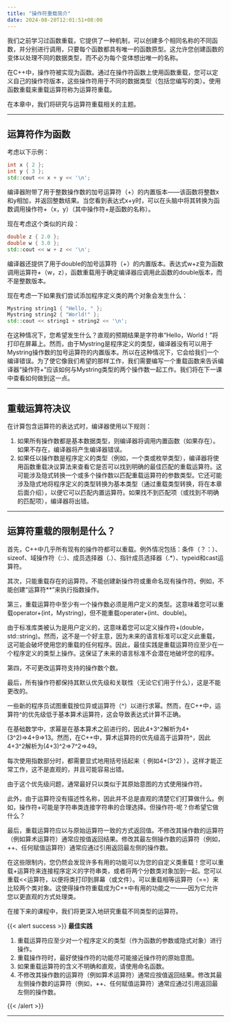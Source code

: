 ```yaml
---
title: "操作符重载简介"
date: 2024-08-20T12:01:51+08:00
---
```


我们之前学习过函数重载，它提供了一种机制，可以创建多个相同名称的不同函数，并分别进行调用，只要每个函数都具有唯一的函数原型。这允许您创建函数的变体以处理不同的数据类型，而不必为每个变体想出唯一的名称。

在C++中，操作符被实现为函数。通过在操作符函数上使用函数重载，您可以定义自己的操作符版本，这些操作符用于不同的数据类型（包括您编写的类）。使用函数重载来重载运算符称为运算符重载。

在本章中，我们将研究与运算符重载相关的主题。

***
## 运算符作为函数

考虑以下示例：

```C++
int x { 2 };
int y { 3 };
std::cout << x + y << '\n';
```

编译器附带了用于整数操作数的加号运算符（+）的内置版本——该函数将整数x和y相加，并返回整数结果。当您看到表达式x+y时，可以在头脑中将其转换为函数调用操作符+（x，y）（其中操作符+是函数的名称）。

现在考虑这个类似的片段：

```C++
double z { 2.0 };
double w { 3.0 };
std::cout << w + z << '\n';
```

编译器还提供了用于double的加号运算符（+）的内置版本。表达式w+z变为函数调用运算符+（w，z），函数重载用于确定编译器应调用此函数的double版本，而不是整数版本。

现在考虑一下如果我们尝试添加程序定义类的两个对象会发生什么：

```C++
Mystring string1 { "Hello, " };
Mystring string2 { "World!" };
std::cout << string1 + string2 << '\n';
```

在这种情况下，您希望发生什么？直观的预期结果是字符串“Hello，World！”将打印在屏幕上。然而，由于Mystring是程序定义的类型，编译器没有可以用于Mystring操作数的加号运算符的内置版本。所以在这种情况下，它会给我们一个编译错误。为了使它像我们希望的那样工作，我们需要编写一个重载函数来告诉编译器“操作符+”应该如何与Mystring类型的两个操作数一起工作。我们将在下一课中查看如何做到这一点。

***
## 重载运算符决议

在计算包含运算符的表达式时，编译器使用以下规则：

1. 如果所有操作数都是基本数据类型，则编译器将调用内置函数（如果存在）。如果不存在，编译器将产生编译器错误。
2. 如果任以操作数是程序定义的类型（例如，一个类或枚举类型），编译器将使用函数重载决议算法来查看它是否可以找到明确的最佳匹配的重载运算符。这可能涉及隐式转换一个或多个操作数以匹配重载运算符的参数类型。它还可能涉及隐式地将程序定义的类型转换为基本类型（通过重载类型转换，将在本章后面介绍），以便它可以匹配内置运算符。如果找不到匹配项（或找到不明确的匹配项），编译器将出错。

***
## 运算符重载的限制是什么？

首先，C++中几乎所有现有的操作符都可以重载。例外情况包括：条件（？：）、sizeof、域操作符（::）、成员选择器（.）、指针成员选择器（.*）、typeid和cast运算符。

其次，只能重载存在的运算符。不能创建新操作符或重命名现有操作符。例如，不能创建“运算符**”来执行指数操作。

第三，重载运算符中至少有一个操作数必须是用户定义的类型。这意味着您可以重载operator+(int，Mystring)，但不能重载operater+(int、double)。

由于标准库类被认为是用户定义的，这意味着您可以定义操作符+(double，std::string)。然而，这不是一个好主意，因为未来的语言标准可以定义此重载，这可能会破坏使用您的重载的任何程序。因此，最佳实践是重载运算符应至少在一个程序定义的类型上操作。这保证了未来的语言标准不会潜在地破坏您的程序。

第四，不可更改运算符支持的操作数个数。

最后，所有操作符都保持其默认优先级和关联性（无论它们用于什么），这是不能更改的。

一些新的程序员试图重载按位异或运算符（^）以进行求幂。然而，在C++中，运算符^的优先级低于基本算术运算符，这会导致表达式计算不正确。

在基础数学中，求幂是在基本算术之前进行的，因此4+3^2解析为4+(3^2)=>4+9=>13。然而，在C++中，算术运算符的优先级高于运算符^，因此4+3^2解析为(4+3)^2=>7^2=>49。

每次使用指数部分时，都需要显式地用括号括起来（ 例如4+(3^2) ），这样才能正常工作，这不是直观的，并且可能容易出错。

由于这个优先级问题，通常最好只以类似于其原始意图的方式使用操作符。

此外，由于运算符没有描述性名称，因此并不总是直观的清楚它们打算做什么。例如，操作符+可能是字符串类连接字符串的合理选择。但操作符-呢？你希望它做什么？

最后，重载运算符应以与原始运算符一致的方式返回值。不修改其操作数的运算符（例如算术运算符）通常应按值返回结果。修改其最左侧操作数的运算符（例如，++、任何赋值运算符）通常应通过引用返回最左侧的操作数。

在这些限制内，您仍然会发现许多有用的功能可以为您的自定义类重载！您可以重载+运算符来连接程序定义的字符串类，或者将两个分数类对象加到一起。您可以重载<<运算符，以便将类打印到屏幕（或文件）。可以重载相等运算符（==）来比较两个类对象。这使得操作符重载成为C++中有用的功能之一——因为它允许您以更直观的方式处理类。

在接下来的课程中，我们将更深入地研究重载不同类型的运算符。

{{< alert success >}}
**最佳实践**

1. 重载运算符应至少对一个程序定义的类型（作为函数的参数或隐式对象）进行操作。
2. 重载操作符时，最好使操作符的功能尽可能接近操作符的原始意图。
3. 如果重载运算符的含义不明确和直观，请使用命名函数。
4. 不修改其操作数的运算符（例如算术运算符）通常应按值返回结果。修改其最左侧操作数的运算符（例如，++、任何赋值运算符）通常应通过引用返回最左侧的操作数。

{{< /alert >}}

***
